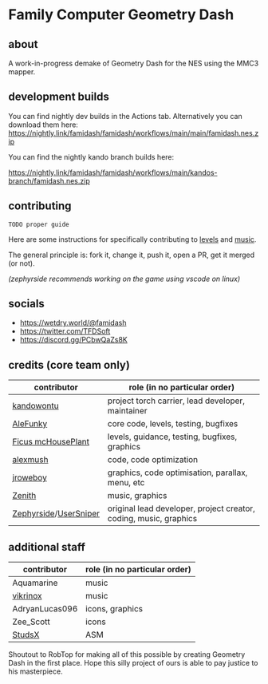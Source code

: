 # Family Computer Geometry Dash
## about

A work-in-progress demake of Geometry Dash for the NES using the MMC3 mapper.

## development builds

You can find nightly dev builds in the Actions tab. Alternatively you can download them here: https://nightly.link/famidash/famidash/workflows/main/main/famidash.nes.zip

You can find the nightly kando branch builds here:

https://nightly.link/famidash/famidash/workflows/main/kandos-branch/famidash.nes.zip

## contributing

``TODO proper guide``

Here are some instructions for specifically contributing to [levels](LEVELS/EXPORT%20LEVELS%20INSTRUCTIONS.txt) and [music](MUSIC/README.txt).

The general principle is: fork it, change it, push it, open a PR, get it merged (or not).

*(zephyrside recommends working on the game using vscode on linux)*

## socials

- https://wetdry.world/@famidash
- https://twitter.com/TFDSoft
- https://discord.gg/PCbwQaZs8K

## credits (core team only)

|contributor|role (in no particular order)|
|---|---|
|[kandowontu](https://github.com/kandowontu)|project torch carrier, lead developer, maintainer|
|[AleFunky](https://github.com/PinguLinux)|core code, levels, testing, bugfixes|
|[Ficus mcHousePlant](https://github.com/FicusmcHousePlant)|levels, guidance, testing, bugfixes, graphics|
|[alexmush](https://github.com/ADM228)|code, code optimization|
|[jroweboy](https://github.com/jroweboy)|graphics, code optimisation, parallax, menu, etc|
|[Zenith](https://github.com/ZenithNeko)|music, graphics|
|[Zephyrside](https://github.com/zephyrside)/[UserSniper](https://github.com/usersniper)|original lead developer, project creator, coding, music, graphics|

## additional staff

|contributor|role (in no particular order)|
|---|---|
|Aquamarine|music|
|[vikrinox](https://github.com/Vickerinox)|music|
|AdryanLucas096|icons, graphics|
|Zee_Scott|icons|
|[StudsX](https://github.com/smbhacks)|ASM|

Shoutout to RobTop for making all of this possible by creating Geometry Dash in the first place. Hope this silly project of ours is able to pay justice to his masterpiece.
